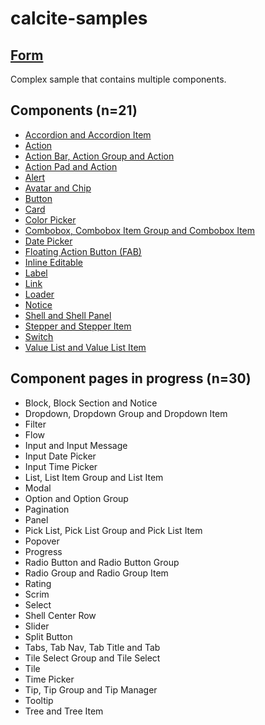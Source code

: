 # calcite-samples
## [Form](0-form.html)
Complex sample that contains multiple components.
## Components (n=21)

- [Accordion and Accordion Item](accordion.html)  
- [Action](action.html)
- [Action Bar, Action Group and Action](action-bar.html)
- [Action Pad and Action](action-pad.html)
- [Alert](alert.html)  
- [Avatar and Chip](avatar.html)
- [Button](button.html)
- [Card](card.html)
- [Color Picker](color-picker.html)
- [Combobox, Combobox Item Group and Combobox Item](combobox.html)
- [Date Picker](date-picker.html)
- [Floating Action Button (FAB)](fab.html)
- [Inline Editable](inline-editable.html)  
- [Label](label.html)
- [Link](link.html)
- [Loader](loader.html)
- [Notice](notice.html)
- [Shell and Shell Panel](shell.html)
- [Stepper and Stepper Item](stepper.html)  
- [Switch](switch.html)
- [Value List and Value List Item](value-list.html)

## Component pages in progress (n=30)
- Block, Block Section and Notice
- Dropdown, Dropdown Group and Dropdown Item
- Filter
- Flow
- Input and Input Message
- Input Date Picker
- Input Time Picker
- List, List Item Group and List Item
- Modal
- Option and Option Group
- Pagination
- Panel
- Pick List, Pick List Group and Pick List Item
- Popover
- Progress
- Radio Button and Radio Button Group
- Radio Group and Radio Group Item
- Rating
- Scrim
- Select
- Shell Center Row
- Slider
- Split Button
- Tabs, Tab Nav, Tab Title and Tab
- Tile Select Group and Tile Select
- Tile
- Time Picker
- Tip, Tip Group and Tip Manager
- Tooltip
- Tree and Tree Item